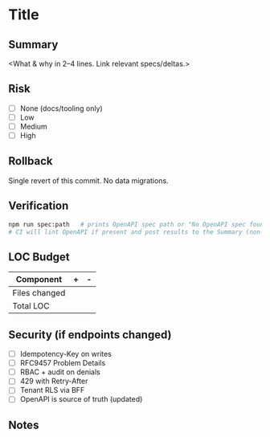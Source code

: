 # Title
<PR Title>

## Summary
<What & why in 2–4 lines. Link relevant specs/deltas.>

## Risk
- [ ] None (docs/tooling only)
- [ ] Low
- [ ] Medium
- [ ] High

## Rollback
Single revert of this commit. No data migrations.

## Verification
```bash
npm run spec:path   # prints OpenAPI spec path or "No OpenAPI spec found; skipping"
# CI will lint OpenAPI if present and post results to the Summary (non-blocking).
```

## LOC Budget

| Component     |  + |  - |
| ------------- | -: | -: |
| Files changed |    |    |
| Total LOC     |    |    |

## Security (if endpoints changed)

* [ ] Idempotency-Key on writes
* [ ] RFC9457 Problem Details
* [ ] RBAC + audit on denials
* [ ] 429 with Retry-After
* [ ] Tenant RLS via BFF
* [ ] OpenAPI is source of truth (updated)

## Notes

<Anything reviewers should watch for.>
